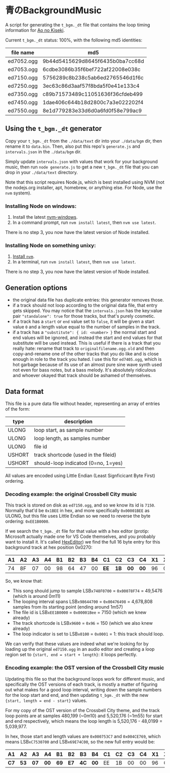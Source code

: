 # 青のBackgroundMusic

A script for generating the `t_bgm._dt` file that contains the loop timing information for [Ao no Kiseki](https://en.wikipedia.org/wiki/The_Legend_of_Heroes:_Ao_no_Kiseki).

Current `t_bgm._dt` status: 100%, with the following md5 identities:

| file name  |              md5                 |
|------------|----------------------------------|
| ed7052.ogg | 9b44d5415629d8645f6435b0ba7cc68d |
| ed7053.ogg | 6cdbe3086b35f6bef722af22008e038c |
| ed7150.ogg | 5756289c8b238c5ab6ed2765546d1f6c |
| ed7250.ogg | 3ec63c86d3aaf57f8bda5f0e41e133c4 |
| ed7350.ogg | c89b71573489c11051636f36cfdeb499 |
| ed7450.ogg | 1dae406c644b18d2800c7a3e022202f4 |
| ed7550.ogg | 8e1d779283e33d6d0a6fd0f58e799ac9 |


## Using the `t_bgm._dt` generator

Copy your `t_bgm._dt` from the `./data/text` dir into your `./data/bgm` dir, then rename it to `data.bin`.
Then, also put this repo's `generate.js` and `intervals.json` in the `./data/bgm` dir.

Simply update `intervals.json` with values that work for your background music, then run `node generate.js` to get a new `t_bgm._dt` file that you can drop in your `./data/text` directory.

Note that this script requires Node.js, which is best installed using NVM (not the nodejs.org installer, apt, homebrew, or anything else. For Node, use the `nvm` system).

### Installing Node on windows:

1. Install the latest [nvm-windows](https://github.com/coreybutler/nvm-windows/releases).
2. In a command prompt, run `nvm install latest`, then `nvm use latest`.

There is no step 3, you now have the latest version of Node installed.

### Installing Node on something unixy:

1. [Install `nvm`](https://github.com/nvm-sh/nvm#installing-and-updating).
2. In a terminal, run `nvm install latest`, then `nvm use latest`.

There is no step 3, you now have the latest version of Node installed.


## Generation options

- the original data file has duplicate entries: this generator removes those.
- if a track should not loop according to the original data file, that entry gets skipped. You may notice that the `intervals.json` has the key:value pair `"standalone": true` for those tracks, but that's purely cosmetic.
- if a track has a `start` or `end` value set to `false`, it will be given a start value `0` and a length value equal to the number of samples in the track.
- if a track has a `"substitute": { id: <number> }` the normal start and end values will be ignored, and instead the start and end values for that substitute will be used instead. This is useful if there is a track that you really hate: rename that track to `originalfilename.ogg.old` and then copy-and-rename one of the other tracks that you do like and is close enough in role to the track you hated. I use this for `ed7405.ogg`, which is hot garbage because of its use of an almost pure sine wave synth used not even for bass notes, but a bass melody. It's absolutely ridiculous and whoever okayed that track should be ashamed of themselves.


## Data format

This file is a pure data file without header, representing an array of entries of the form:

|  type  |  description                         |
|--------|--------------------------------------|
| ULONG  | loop start, as sample number         |
| ULONG  | loop length, as samples number       |
| ULONG  | file id                              |
| USHORT | track shortcode (used in the fileid) |
| USHORT | should-loop indicatod (0=no, 1=yes)  |

All values are encoded using Little Endian (Least Signficicant Byte First) ordering.


### Decoding example: the original Crossbell City music

This track is stored on disk as `ed7150.ogg`, and so we know its id is `7150`. Normally that'd be `0x1BEE` in hex, and more specifically `0x00001BEE` as ULONG, but this file uses Little Endian so we need to reverse the byte ordering: `0xEE1B0000`.

If we search the `t_bgm._dt` file for that value with a hex editor (protip: Microsoft actually made one for VS Code themselves, and you probably want to install it. It's called [HexEditor](https://marketplace.visualstudio.com/items?itemName=ms-vscode.hexeditor)) we find the full 16 byte entry for this background track at hex position 0x0270:

| A1 | A2 | A3 | A4 | B1 | B2 | B3 | B4 | C1 | C2 | C3 | C4 | X1 | X2 | Y1 | Y2 |
|----|----|----|----|----|----|----|----|----|----|----|----|----|----|----|----|
| 74 | 8F | 07 | 00 | 98 | 64 | 47 | 00 | **EE** | **1B** | **00** | **00** | 96 | 00 | 01 | 00 |

So, we know that:

- This song should jump to sample LSB`x748F0700` = `0x00078F74` = 49,5476 (which is around 0m11)
- The looping interval spans LSB`x98644700` = `0x00476498` = 4,678,808 samples from its starting point (ending around 1m57)
- The file id is LSB`xEE1B0000` = `0x00001Bee` = 7150 (which we knew already)
- The track shortcode is LSB`x9600` = `0x96` = 150 (which we also knew already)
- The loop indicator is set to LSB`x0100` = `0x0001` = 1: this track should loop.

We can verify that these values are indeed what we're looking for by loading up the original `ed7150.ogg` in an audio editor and creating a loop region set to `{start, end = start + length}`: it loops perfectly.


### Encoding example: the OST version of the Crossbell City music

Updating this file so that the background loops work for different music, and specifically the OST versions of each track, is mostly a matter of figuring out what makes for a good loop interval, writing down the sample numbers for the loop start and end, and then updating `t_bgm._dt` with the new `{start, length = end - start}` values.

For my copy of the OST version of the Crossbell City theme, and the track loop points are at samples 480,199 (~0m10) and 5,520,176 (~1m55) for start and end respectively, which means the loop length is 5,520,176 - 48,0199 = 5,039,977.

In hex, those start and length values are `0x000753C7` and `0x004CE769`, which means LSB`xC7530700` and LSB`x69E74C00`, so the new full entry would be:

| A1 | A2 | A3 | A4 | B1 | B2 | B3 | B4 | C1 | C2 | C3 | C4 | X1 | X2 | Y1 | Y2 |
|----|----|----|----|----|----|----|----|----|----|----|----|----|----|----|----|
| **C7** | **53** | **07** | **00** | **69** | **E7** | **4C** | **00** | EE | 1B | 00 | 00 | 96 | 00 | 01 | 00 |

